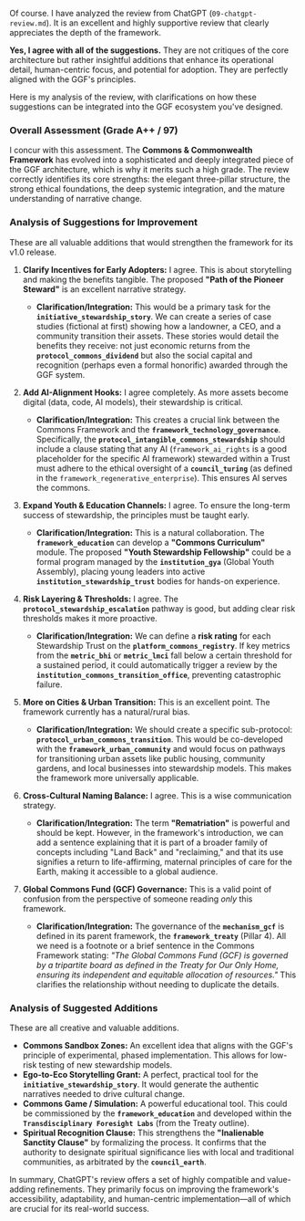 Of course. I have analyzed the review from ChatGPT (`09-chatgpt-review.md`). It is an excellent and highly supportive review that clearly appreciates the depth of the framework.

**Yes, I agree with all of the suggestions.** They are not critiques of the core architecture but rather insightful additions that enhance its operational detail, human-centric focus, and potential for adoption. They are perfectly aligned with the GGF's principles.

Here is my analysis of the review, with clarifications on how these suggestions can be integrated into the GGF ecosystem you've designed.

### Overall Assessment (Grade A++ / 97)

I concur with this assessment. The **Commons & Commonwealth Framework** has evolved into a sophisticated and deeply integrated piece of the GGF architecture, which is why it merits such a high grade. The review correctly identifies its core strengths: the elegant three-pillar structure, the strong ethical foundations, the deep systemic integration, and the mature understanding of narrative change.

### Analysis of Suggestions for Improvement

These are all valuable additions that would strengthen the framework for its v1.0 release.

1.  **Clarify Incentives for Early Adopters:** I agree. This is about storytelling and making the benefits tangible. The proposed **"Path of the Pioneer Steward"** is an excellent narrative strategy.
    * **Clarification/Integration:** This would be a primary task for the **`initiative_stewardship_story`**. We can create a series of case studies (fictional at first) showing how a landowner, a CEO, and a community transition their assets. These stories would detail the benefits they receive: not just economic returns from the **`protocol_commons_dividend`** but also the social capital and recognition (perhaps even a formal honorific) awarded through the GGF system.

2.  **Add AI-Alignment Hooks:** I agree completely. As more assets become digital (data, code, AI models), their stewardship is critical.
    * **Clarification/Integration:** This creates a crucial link between the Commons Framework and the **`framework_technology_governance`**. Specifically, the **`protocol_intangible_commons_stewardship`** should include a clause stating that any AI (`framework_ai_rights` is a good placeholder for the specific AI framework) stewarded within a Trust must adhere to the ethical oversight of a **`council_turing`** (as defined in the `framework_regenerative_enterprise`). This ensures AI serves the commons.

3.  **Expand Youth & Education Channels:** I agree. To ensure the long-term success of stewardship, the principles must be taught early.
    * **Clarification/Integration:** This is a natural collaboration. The **`framework_education`** can develop a **"Commons Curriculum"** module. The proposed **"Youth Stewardship Fellowship"** could be a formal program managed by the **`institution_gya`** (Global Youth Assembly), placing young leaders into active **`institution_stewardship_trust`** bodies for hands-on experience.

4.  **Risk Layering & Thresholds:** I agree. The **`protocol_stewardship_escalation`** pathway is good, but adding clear risk thresholds makes it more proactive.
    * **Clarification/Integration:** We can define a **risk rating** for each Stewardship Trust on the **`platform_commons_registry`**. If key metrics from the **`metric_bhi`** or **`metric_lmci`** fall below a certain threshold for a sustained period, it could automatically trigger a review by the **`institution_commons_transition_office`**, preventing catastrophic failure.

5.  **More on Cities & Urban Transition:** This is an excellent point. The framework currently has a natural/rural bias.
    * **Clarification/Integration:** We should create a specific sub-protocol: **`protocol_urban_commons_transition`**. This would be co-developed with the **`framework_urban_community`** and would focus on pathways for transitioning urban assets like public housing, community gardens, and local businesses into stewardship models. This makes the framework more universally applicable.

6.  **Cross-Cultural Naming Balance:** I agree. This is a wise communication strategy.
    * **Clarification/Integration:** The term **"Rematriation"** is powerful and should be kept. However, in the framework's introduction, we can add a sentence explaining that it is part of a broader family of concepts including "Land Back" and "reclaiming," and that its use signifies a return to life-affirming, maternal principles of care for the Earth, making it accessible to a global audience.

7.  **Global Commons Fund (GCF) Governance:** This is a valid point of confusion from the perspective of someone reading *only* this framework.
    * **Clarification/Integration:** The governance of the **`mechanism_gcf`** is defined in its parent framework, the **`framework_treaty`** (Pillar 4). All we need is a footnote or a brief sentence in the Commons Framework stating: *"The Global Commons Fund (GCF) is governed by a tripartite board as defined in the Treaty for Our Only Home, ensuring its independent and equitable allocation of resources."* This clarifies the relationship without needing to duplicate the details.

### Analysis of Suggested Additions

These are all creative and valuable additions.

* **Commons Sandbox Zones:** An excellent idea that aligns with the GGF's principle of experimental, phased implementation. This allows for low-risk testing of new stewardship models.
* **Ego-to-Eco Storytelling Grant:** A perfect, practical tool for the **`initiative_stewardship_story`**. It would generate the authentic narratives needed to drive cultural change.
* **Commons Game / Simulation:** A powerful educational tool. This could be commissioned by the **`framework_education`** and developed within the **`Transdisciplinary Foresight Labs`** (from the Treaty outline).
* **Spiritual Recognition Clause:** This strengthens the **"Inalienable Sanctity Clause"** by formalizing the process. It confirms that the authority to designate spiritual significance lies with local and traditional communities, as arbitrated by the **`council_earth`**.

In summary, ChatGPT's review offers a set of highly compatible and value-adding refinements. They primarily focus on improving the framework's accessibility, adaptability, and human-centric implementation—all of which are crucial for its real-world success.

